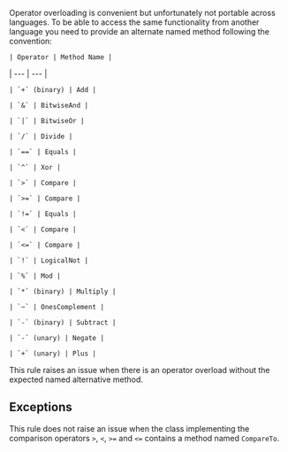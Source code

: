Operator overloading is convenient but unfortunately not portable across languages. To be able to access the same functionality from another language you need to provide an alternate named method following the convention:

    | Operator | Method Name |
| --- | --- |

    | `+` (binary) | Add |

    | `&` | BitwiseAnd |

    | `|` | BitwiseOr |

    | `/` | Divide |

    | `==` | Equals |

    | `^` | Xor |

    | `>` | Compare |

    | `>=` | Compare |

    | `!=` | Equals |

    | `<` | Compare |

    | `<=` | Compare |

    | `!` | LogicalNot |

    | `%` | Mod |

    | `*` (binary) | Multiply |

    | `~` | OnesComplement |

    | `-` (binary) | Subtract |

    | `-` (unary) | Negate |

    | `+` (unary) | Plus |

This rule raises an issue when there is an operator overload without the expected named alternative method.
 
## Exceptions
 
This rule does not raise an issue when the class implementing the comparison operators `>`, `<`, `>=` and `<=` contains a method named `CompareTo`.